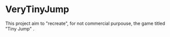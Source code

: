 # VeryTinyJump
This project aim to "recreate", for not commercial purpouse, the game titled "Tiny Jump" . 
